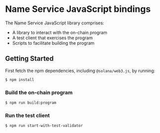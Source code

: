 # Name Service JavaScript bindings

The Name Service JavaScript library comprises:

* A library to interact with the on-chain program
* A test client that exercises the program
* Scripts to facilitate building the program

## Getting Started

First fetch the npm dependencies, including `@solana/web3.js`, by running:
```sh
$ npm install
```

### Build the on-chain program

```sh
$ npm run build:program
```

### Run the test client

```sh
$ npm run start-with-test-validator
```